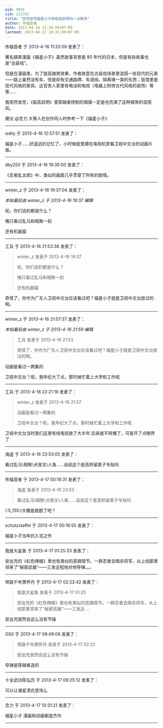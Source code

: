 ```yaml
---
aid: 9025
zid: 121762
title: "突然发现福星小子和临高启明的一点联系"
author: 传福音者
date: 2013-04-16 11:20:59+07:00
lastmod: 2013-04-17 10:31:00+07:00
---
```


传福音者 于 2013-4-16 11:20:59 发表了：

著名搞笑漫画《福星小子》虽然故事背景是 80 年代的日本，但是有些故事也是“古装戏”。

但是在漫画里，为了提高搞笑效果，作者故意在古装戏场景里混搭一些现代的元素——路上虽然没有车，但是却有交通路牌、车道线、隔离墩一类的东西；饭馆里是现代风格的家具、达官贵人家里有电话和电视（电器上附带古代风格的装饰）等等……

我突然发觉，《临高启明》里穿越者控制的城镇一定是也充满了这种搞笑的混搭风。

建议 @念力 大等人在创作同人时参考一下《福星小子》

---

isdily 于 2013-4-16 12:57:51 发表了：

福星小子……好遥远的记忆了，小时候挺爱蹲在电视机旁看卫视中文台的动画片版。

---

dby250 于 2013-4-16 19:35:00 发表了：

《忍者乱太郎》中，类似的画面几乎贯穿了所有的剧情。

---

winter_z 于 2013-4-16 19:37:04 发表了：

_本帖最后由 winter_z 于 2013-4-16 19:37 编辑_

呃，你们说的都是什么？

俺只看过乱马和相聚一刻

还有机器猫

---

工兵 于 2013-4-16 21:53:38 发表了：

> winter_z 发表于 2013-4-16 19:37
>
> 呃，你们说的都是什么？
>
> 俺只看过乱马和相聚一刻
>
> 还有机器猫

奇怪了，你作为广东人卫视中文台应该看过吧？福星小子就是卫视中文台放过的啊。

---

winter_z 于 2013-4-16 21:57:37 发表了：

_本帖最后由 winter_z 于 2013-4-16 21:59 编辑_

> 工兵 发表于 2013-4-16 21:53
>
> 奇怪了，你作为广东人卫视中文台应该看过吧？福星小子就是卫视中文台放过的啊。

动画是看过一两集的

卫视中文台？呃，我年纪大了点，那时候忙着上大学和工作呢

---

工兵 于 2013-4-16 22:21:19 发表了：

> winter_z 发表于 2013-4-16 21:57
>
> 动画是看过一两集的
>
> 卫视中文台？呃，我年纪大了点，那时候忙着上大学和工作呢

卫视中文台当时我们这里有线电视放了大半年.后来就不转播了，可是开了点眼界了

---

海盗 于 2013-4-16 23:53:05 发表了：

看过乱马\相聚\犬夜叉\人鱼……话说这个是高桥留美子专贴吗

---

传福音者 于 2013-4-17 00:16:31 发表了：

> 海盗 发表于 2013-4-16 23:53
>
> 看过乱马\相聚\犬夜叉\人鱼……话说这个是高桥留美子专贴吗

{:5_155:}大概是跑题了吧？

---

schutzstaffel 于 2013-4-17 00:16:55 发表了：

福星小子当年的入宅之作

---

我是大鲨鱼 于 2013-4-17 01:25:33 发表了：

安达充的《虹色辣椒》里也有类似的恶搞情节。一群忍者去暗杀将军，从上线那里领来了“秘密武器”——三发近程地对地导弹。。。

---

带路千年萧怀丹 于 2013-4-17 02:22:42 发表了：

> 我是大鲨鱼 发表于 2013-4-17 01:25
>
> 安达充的《虹色辣椒》里也有类似的恶搞情节。一群忍者去暗杀将军，从上线那里领来了“秘密武器”——三发近 ...

安达充居然会这么没有节操

---

OS0 于 2013-4-17 08:49:09 发表了：

> 带路千年萧怀丹 发表于 2013-4-17 02:22
>
> 安达充居然会这么没有节操

导弹是穿越者造的

---

十全武功陈弘历 于 2013-4-17 09:25:12 发表了：

可以让诸星清氏登场么

---

念力 于 2013-4-17 10:31:21 发表了：

福星小子 漫画和动画都是杰作

---
